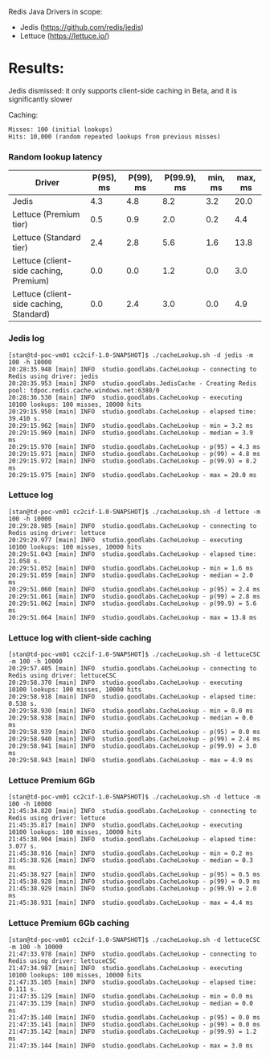 Redis Java Drivers in scope:
- Jedis (https://github.com/redis/jedis)
- Lettuce (https://lettuce.io/)

# Results:

Jedis dismissed: it only supports client-side caching in Beta, and it is significantly slower

Caching:

    Misses: 100 (initial lookups)
    Hits: 10,000 (random repeated lookups from previous misses)

### Random lookup latency

| Driver                                  | P(95), ms | P(99), ms | P(99.9), ms | min, ms | max, ms |
|-----------------------------------------|-----------|-----------|-------------|---------|---------|
| Jedis                                   | 4.3       | 4.8       | 8.2         | 3.2     | 20.0    |
| Lettuce (Premium tier)                  | 0.5       | 0.9       | 2.0         | 0.2     | 4.4     |
| Lettuce (Standard tier)                 | 2.4       | 2.8       | 5.6         | 1.6     | 13.8    |
| Lettuce (client-side caching, Premium)  | 0.0       | 0.0       | 1.2         | 0.0     | 3.0     |
| Lettuce (client-side caching, Standard) | 0.0       | 2.4       | 3.0         | 0.0     | 4.9     |

### Jedis log

```
[stan@td-poc-vm01 cc2cif-1.0-SNAPSHOT]$ ./cacheLookup.sh -d jedis -m 100 -h 10000
20:28:35.948 [main] INFO  studio.goodlabs.CacheLookup - connecting to Redis using driver: jedis
20:28:35.953 [main] INFO  studio.goodlabs.JedisCache - Creating Redis pool: tdpoc.redis.cache.windows.net:6380/0
20:28:36.530 [main] INFO  studio.goodlabs.CacheLookup - executing 10100 lookups: 100 misses, 10000 hits
20:29:15.950 [main] INFO  studio.goodlabs.CacheLookup - elapsed time: 39.410 s.
20:29:15.962 [main] INFO  studio.goodlabs.CacheLookup - min = 3.2 ms
20:29:15.969 [main] INFO  studio.goodlabs.CacheLookup - median = 3.9 ms
20:29:15.970 [main] INFO  studio.goodlabs.CacheLookup - p(95) = 4.3 ms
20:29:15.971 [main] INFO  studio.goodlabs.CacheLookup - p(99) = 4.8 ms
20:29:15.972 [main] INFO  studio.goodlabs.CacheLookup - p(99.9) = 8.2 ms
20:29:15.975 [main] INFO  studio.goodlabs.CacheLookup - max = 20.0 ms
```

### Lettuce log

```
[stan@td-poc-vm01 cc2cif-1.0-SNAPSHOT]$ ./cacheLookup.sh -d lettuce -m 100 -h 10000
20:29:28.985 [main] INFO  studio.goodlabs.CacheLookup - connecting to Redis using driver: lettuce
20:29:29.977 [main] INFO  studio.goodlabs.CacheLookup - executing 10100 lookups: 100 misses, 10000 hits
20:29:51.043 [main] INFO  studio.goodlabs.CacheLookup - elapsed time: 21.058 s.
20:29:51.052 [main] INFO  studio.goodlabs.CacheLookup - min = 1.6 ms
20:29:51.059 [main] INFO  studio.goodlabs.CacheLookup - median = 2.0 ms
20:29:51.060 [main] INFO  studio.goodlabs.CacheLookup - p(95) = 2.4 ms
20:29:51.061 [main] INFO  studio.goodlabs.CacheLookup - p(99) = 2.8 ms
20:29:51.062 [main] INFO  studio.goodlabs.CacheLookup - p(99.9) = 5.6 ms
20:29:51.064 [main] INFO  studio.goodlabs.CacheLookup - max = 13.8 ms
```

### Lettuce log with client-side caching 

```
[stan@td-poc-vm01 cc2cif-1.0-SNAPSHOT]$ ./cacheLookup.sh -d lettuceCSC -m 100 -h 10000
20:29:57.405 [main] INFO  studio.goodlabs.CacheLookup - connecting to Redis using driver: lettuceCSC
20:29:58.370 [main] INFO  studio.goodlabs.CacheLookup - executing 10100 lookups: 100 misses, 10000 hits
20:29:58.918 [main] INFO  studio.goodlabs.CacheLookup - elapsed time: 0.538 s.
20:29:58.930 [main] INFO  studio.goodlabs.CacheLookup - min = 0.0 ms
20:29:58.938 [main] INFO  studio.goodlabs.CacheLookup - median = 0.0 ms
20:29:58.939 [main] INFO  studio.goodlabs.CacheLookup - p(95) = 0.0 ms
20:29:58.940 [main] INFO  studio.goodlabs.CacheLookup - p(99) = 2.4 ms
20:29:58.941 [main] INFO  studio.goodlabs.CacheLookup - p(99.9) = 3.0 ms
20:29:58.943 [main] INFO  studio.goodlabs.CacheLookup - max = 4.9 ms
```

### Lettuce Premium 6Gb
```
[stan@td-poc-vm01 cc2cif-1.0-SNAPSHOT]$ ./cacheLookup.sh -d lettuce -m 100 -h 10000
21:45:34.820 [main] INFO  studio.goodlabs.CacheLookup - connecting to Redis using driver: lettuce
21:45:35.817 [main] INFO  studio.goodlabs.CacheLookup - executing 10100 lookups: 100 misses, 10000 hits
21:45:38.904 [main] INFO  studio.goodlabs.CacheLookup - elapsed time: 3.077 s.
21:45:38.916 [main] INFO  studio.goodlabs.CacheLookup - min = 0.2 ms
21:45:38.926 [main] INFO  studio.goodlabs.CacheLookup - median = 0.3 ms
21:45:38.927 [main] INFO  studio.goodlabs.CacheLookup - p(95) = 0.5 ms
21:45:38.928 [main] INFO  studio.goodlabs.CacheLookup - p(99) = 0.9 ms
21:45:38.929 [main] INFO  studio.goodlabs.CacheLookup - p(99.9) = 2.0 ms
21:45:38.931 [main] INFO  studio.goodlabs.CacheLookup - max = 4.4 ms
```

### Lettuce Premium 6Gb caching
```
[stan@td-poc-vm01 cc2cif-1.0-SNAPSHOT]$ ./cacheLookup.sh -d lettuceCSC -m 100 -h 10000
21:47:33.978 [main] INFO  studio.goodlabs.CacheLookup - connecting to Redis using driver: lettuceCSC
21:47:34.987 [main] INFO  studio.goodlabs.CacheLookup - executing 10100 lookups: 100 misses, 10000 hits
21:47:35.105 [main] INFO  studio.goodlabs.CacheLookup - elapsed time: 0.111 s.
21:47:35.129 [main] INFO  studio.goodlabs.CacheLookup - min = 0.0 ms
21:47:35.139 [main] INFO  studio.goodlabs.CacheLookup - median = 0.0 ms
21:47:35.140 [main] INFO  studio.goodlabs.CacheLookup - p(95) = 0.0 ms
21:47:35.141 [main] INFO  studio.goodlabs.CacheLookup - p(99) = 0.0 ms
21:47:35.142 [main] INFO  studio.goodlabs.CacheLookup - p(99.9) = 1.2 ms
21:47:35.144 [main] INFO  studio.goodlabs.CacheLookup - max = 3.0 ms
```

